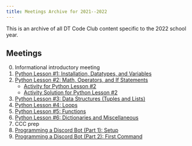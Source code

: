 ```yaml
---
title: Meetings Archive for 2021--2022
---
```


This is an archive of all DT Code Club content
specific to the 2022 school year.

## Meetings

0.  Informational introductory meeting
1.  [Python Lesson #1: Installation, Datatypes, and Variables](/2022/meeting_1.html)
2.  [Python Lesson #2: Math, Operators, and If Statements](/2022/meeting_2.html)
    - [Activity for Python Lesson #2](/2022/meeting_2/activity.html)
    - [Activity Solution for Python Lesson #2](/2022/meeting_2/activity_solution.html)
3.  [Python Lesson #3: Data Structures (Tuples and Lists)](/2022/meeting_3.html)
4.  [Python Lesson #4: Loops](/2022/meeting_4.html)
5.  [Python Lesson #5: Functions](/2022/meeting_5.html)
6.  [Python Lesson #6: Dictionaries and Miscellaneous](/2022/meeting_6.html)
7.  CCC prep
8.  [Programming a Discord Bot (Part 1): Setup](/2022/meeting_8.html)
9.  [Programming a Discord Bot (Part 2): First Command](/2022/meeting_9.html)
